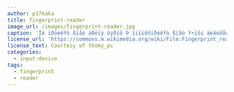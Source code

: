 ```yaml
---
author: p17kaka
title: fingerprint-reader
image_url: /images/fingerprint-reader.jpg
caption: 'Ïé ïðôéêÝò ßíåò áðëïý ôýðïõ Þ ìïíïôñïðéêÝò ßíåò Ý÷ïõí äéáóôÜóåéò ìÝ÷ñé 10ìm. Ôá êýìáôá öùôüò ôáîéäåýïõí óå åõèåßá ãñáììÞ êáé ìðïñïýìå íá óôåßëïõìå äåäïìÝíá óå ìåãÜëåò áðïóôÜóåéò.'
license_url: 'https://commons.m.wikimedia.org/wiki/File:Fingerprint_reader.jpg'
license_text: Courtesy of thomy_pc
categories:
  - input-device
tags:
  - fingerprint
  - reader
---
```

